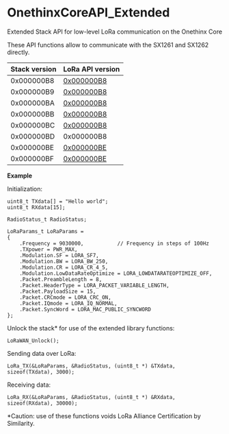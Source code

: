 # OnethinxCoreAPI_Extended
Extended Stack API for low-level LoRa communication on the Onethinx Core

These API functions allow to communicate with the SX1261 and SX1262 directly. 

| Stack version | LoRa API version |
|---------------|------------------|
| 0x000000B8    | [0x000000B8](https://github.com/onethinx/OnethinxCoreAPI_Extended/tree/master/0x000000B8) |
| 0x000000B9    | [0x000000B8](https://github.com/onethinx/OnethinxCoreAPI_Extended/tree/master/0x000000B8) |
| 0x000000BA    | [0x000000B8](https://github.com/onethinx/OnethinxCoreAPI_Extended/tree/master/0x000000B8) |
| 0x000000BB    | [0x000000B8](https://github.com/onethinx/OnethinxCoreAPI_Extended/tree/master/0x000000B8) |
| 0x000000BC    | [0x000000B8](https://github.com/onethinx/OnethinxCoreAPI_Extended/tree/master/0x000000B8) |
| 0x000000BD    | 0x000000B8       |
| 0x000000BE    | [0x000000BE](https://github.com/onethinx/OnethinxCoreAPI_Extended/tree/master/0x000000BE) |
| 0x000000BF    | [0x000000BE](https://github.com/onethinx/OnethinxCoreAPI_Extended/tree/master/0x000000BE) |

**Example**

Initialization:

```
uint8_t TXdata[] = "Hello world";
uint8_t RXdata[15];

RadioStatus_t RadioStatus;

LoRaParams_t LoRaParams =
{
	.Frequency = 9030000,           // Frequency in steps of 100Hz
	.TXpower = PWR_MAX,
	.Modulation.SF = LORA_SF7,
	.Modulation.BW = LORA_BW_250,
	.Modulation.CR = LORA_CR_4_5,
	.Modulation.LowDataRateOptimize = LORA_LOWDATARATEOPTIMIZE_OFF,
	.Packet.PreambleLength = 8,
	.Packet.HeaderType = LORA_PACKET_VARIABLE_LENGTH,
	.Packet.PayloadSize = 15,
	.Packet.CRCmode = LORA_CRC_ON,
	.Packet.IQmode = LORA_IQ_NORMAL,
	.Packet.SyncWord = LORA_MAC_PUBLIC_SYNCWORD
};
```
Unlock the stack* for use of the extended library functions:
```
LoRaWAN_Unlock();
```

Sending data over LoRa:
```
LoRa_TX(&LoRaParams, &RadioStatus, (uint8_t *) &TXdata, sizeof(TXdata), 3000);
```

Receiving data:
```
LoRa_RX(&LoRaParams, &RadioStatus, (uint8_t *) &RXdata, sizeof(RXdata), 30000);
```


*Caution: use of these functions voids LoRa Alliance Certification by Similarity.

